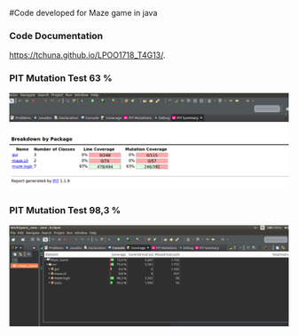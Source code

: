 #Code developed for Maze game in java 


### Code Documentation
https://tchuna.github.io/LPOO1718_T4G13/.




### PIT Mutation Test 63 %

![PIT](/src/resource/pit.png)




### PIT Mutation Test 98,3 %
![Coverage](/src/resource/co.png)
